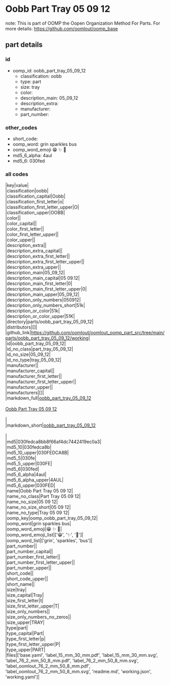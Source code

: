 # Oobb Part Tray 05 09 12  

note: This is part of OOMP the Oopen Organization Method For Parts. For more details: https://github.com/oomlout/oomp_base

##  part details





### id
* oomp_id: oobb_part_tray_05_09_12
  * classification: oobb
  * type: part
  * size: tray
  * color: 
  * description_main: 05_09_12
  * description_extra: 
  * manufacturer: 
  * part_number: 

### other_codes
* short_code: 
* oomp_word: grin sparkles bus
* oomp_word_emoji :grin: :sparkles: :bus:
* md5_6_alpha: 4aul
* md5_6: 030fed

### all codes 
|key|value|  
|classification|oobb|  
|classification_capital|Oobb|  
|classification_first_letter|o|  
|classification_first_letter_upper|O|  
|classification_upper|OOBB|  
|color||  
|color_capital||  
|color_first_letter||  
|color_first_letter_upper||  
|color_upper||  
|description_extra||  
|description_extra_capital||  
|description_extra_first_letter||  
|description_extra_first_letter_upper||  
|description_extra_upper||  
|description_main|05_09_12|  
|description_main_capital|05 09.12|  
|description_main_first_letter|0|  
|description_main_first_letter_upper|0|  
|description_main_upper|05_09_12|  
|description_only_numbers|050912|  
|description_only_numbers_short|51k|  
|description_or_color|51k|  
|description_or_color_upper|51K|  
|directory|parts/oobb_part_tray_05_09_12|  
|distributors|[]|  
|github_link|https://github.com/oomlout/oomlout_oomp_part_src/tree/main/parts/oobb_part_tray_05_09_12/working|  
|id|oobb_part_tray_05_09_12|  
|id_no_class|part_tray_05_09_12|  
|id_no_size|05_09_12|  
|id_no_type|tray_05_09_12|  
|manufacturer||  
|manufacturer_capital||  
|manufacturer_first_letter||  
|manufacturer_first_letter_upper||  
|manufacturer_upper||  
|manufacturers|[]|  
|markdown_full|[oobb_part_tray_05_09_12](https://github.com/oomlout/oomlout_oomp_part_src/tree/main/parts/oobb_part_tray_05_09_12/working)<br>[](https://github.com/oomlout/oomlout_oomp_part_src/tree/main/parts/oobb_part_tray_05_09_12/working)<br>[Oobb Part Tray 05 09 12](https://github.com/oomlout/oomlout_oomp_part_src/tree/main/parts/oobb_part_tray_05_09_12/working)<br><br>|  
|markdown_short|[oobb_part_tray_05_09_12](https://github.com/oomlout/oomlout_oomp_part_src/tree/main/parts/oobb_part_tray_05_09_12/working)<br><br>|  
|md5|030fedca8bb8f66af4dc7442419ec0a3|  
|md5_10|030fedca8b|  
|md5_10_upper|030FEDCA8B|  
|md5_5|030fe|  
|md5_5_upper|030FE|  
|md5_6|030fed|  
|md5_6_alpha|4aul|  
|md5_6_alpha_upper|4AUL|  
|md5_6_upper|030FED|  
|name|Oobb Part Tray 05 09 12|  
|name_no_class|Part Tray 05 09 12|  
|name_no_size|05 09 12|  
|name_no_size_short|05 09 12|  
|name_no_type|Tray 05 09 12|  
|oomp_key|oomp_oobb_part_tray_05_09_12|  
|oomp_word|grin sparkles bus|  
|oomp_word_emoji|:grin: :sparkles: :bus:|  
|oomp_word_emoji_list|[':grin:', ':sparkles:', ':bus:']|  
|oomp_word_list|['grin', 'sparkles', 'bus']|  
|part_number||  
|part_number_capital||  
|part_number_first_letter||  
|part_number_first_letter_upper||  
|part_number_upper||  
|short_code||  
|short_code_upper||  
|short_name||  
|size|tray|  
|size_capital|Tray|  
|size_first_letter|t|  
|size_first_letter_upper|T|  
|size_only_numbers||  
|size_only_numbers_no_zeros||  
|size_upper|TRAY|  
|type|part|  
|type_capital|Part|  
|type_first_letter|p|  
|type_first_letter_upper|P|  
|type_upper|PART|  
|files|['base.yaml', 'label_15_mm_30_mm.pdf', 'label_15_mm_30_mm.svg', 'label_76_2_mm_50_8_mm.pdf', 'label_76_2_mm_50_8_mm.svg', 'label_oomlout_76_2_mm_50_8_mm.pdf', 'label_oomlout_76_2_mm_50_8_mm.svg', 'readme.md', 'working.json', 'working.yaml']|  
